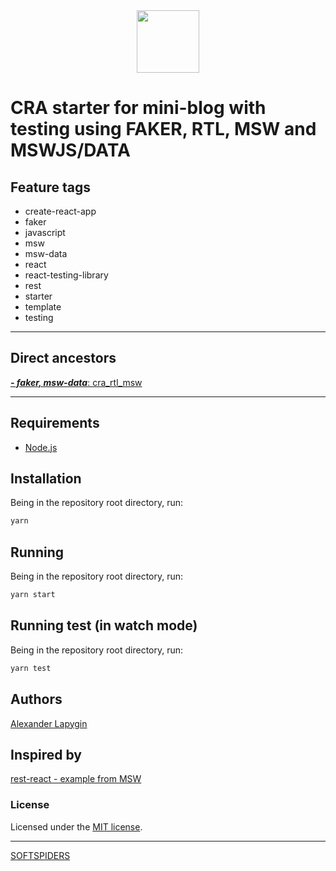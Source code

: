 <div align="center">
    <a href="https://github.com/softspiders/softspiders">
      <img src="https://avatars.githubusercontent.com/u/47006425?v=4"width="100" height="100"/>
    </a>
</div>

# CRA starter for mini-blog with testing using FAKER, RTL, MSW and MSWJS/DATA

## Feature tags

- create-react-app
- faker
- javascript
- msw
- msw-data
- react
- react-testing-library
- rest
- starter
- template
- testing

---

## Direct ancestors

[***- faker, msw-data***: cra_rtl_msw](https://github.com/AlexanderLapygin/cra_rtl_msw)

---

## Requirements

* [Node.js](https://nodejs.org/en/download/package-manager/)

## Installation

Being in the repository root directory, run:

```sh
yarn
```

## Running

Being in the repository root directory, run:

```sh
yarn start
```

## Running test (in watch mode)

Being in the repository root directory, run:

```sh
yarn test
```

## Authors

[Alexander Lapygin](https://github.com/AlexanderLapygin)

## Inspired by

[rest-react - example from MSW](https://github.com/mswjs/examples/tree/master/examples/rest-react)

### License

Licensed under the [MIT license](./LICENSE).

---

[SOFTSPIDERS](https://github.com/softspiders/softspiders)
